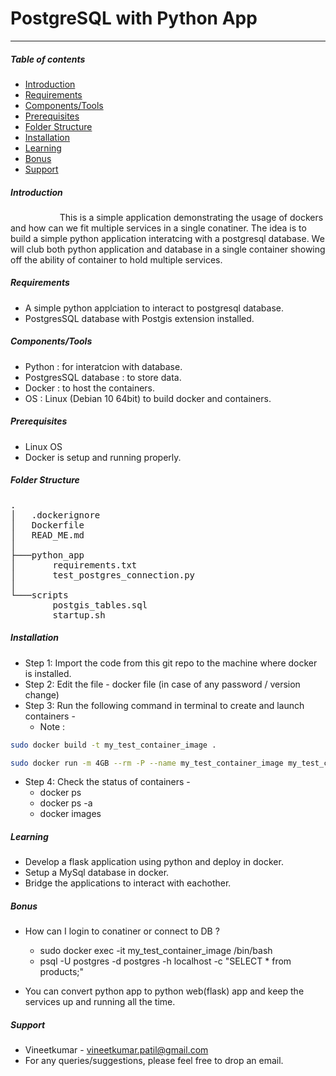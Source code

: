 # PostgreSQL with Python App
---

##### Table of contents
* [Introduction](#introduction)
* [Requirements](#requirements)
* [Components/Tools](#components)
* [Prerequisites](#prerequisites)
* [Folder Structure](#projectstructure)
* [Installation](#installation)
* [Learning](#learning)
* [Bonus](#bonus) 
* [Support](#support)

##### Introduction
&nbsp;&nbsp;&nbsp;&nbsp;&nbsp;&nbsp;&nbsp;&nbsp;&nbsp;&nbsp;&nbsp;&nbsp;  &nbsp;&nbsp;&nbsp;&nbsp;&nbsp;&nbsp; This is  a simple application demonstrating the usage of dockers and how can we fit multiple services in a single conatiner. The idea is to build a simple python application interatcing with a postgresql database. We will club both python application and database in a single container showing off the ability of container to hold multiple services.

##### Requirements
 - A simple python applciation to interact to postgresql database.
 - PostgresSQL database with Postgis extension installed.

##### Components/Tools
- Python : for interatcion with database.
- PostgresSQL database : to store data.
- Docker : to host the containers.
- OS : Linux (Debian 10 64bit) to build docker and containers.

##### Prerequisites
- Linux OS 
- Docker is setup and running properly.

##### Folder Structure
<pre>
.
│   .dockerignore
│   Dockerfile
│   READ_ME.md
│
├───python_app
│       requirements.txt
│       test_postgres_connection.py
│
└───scripts
        postgis_tables.sql
        startup.sh
</pre>

##### Installation
* Step 1: Import the code from this git repo to the machine where docker is installed.
* Step 2: Edit the file - docker file (in case of any password / version change)
* Step 3: Run the following command in terminal to create and launch containers -
   - Note : 
``` bash
sudo docker build -t my_test_container_image .

sudo docker run -m 4GB --rm -P --name my_test_container_image my_test_container_image 
``` 
* Step 4: Check the status of containers  -
    - docker ps 
    - docker ps -a
    - docker images 

##### Learning
- Develop a flask application using python and deploy in docker.
- Setup a MySql database in docker.
- Bridge the applications to interact with eachother.

##### Bonus
- How can I login to conatiner or connect to DB ?
   * sudo docker exec -it my_test_container_image /bin/bash
   * psql -U postgres -d postgres -h localhost -c "SELECT * from products;"

- You can convert python app to python web(flask) app and keep the services up and running all the time. 


##### Support 
- Vineetkumar - vineetkumar.patil@gmail.com
- For any queries/suggestions, please feel free to drop an email.
